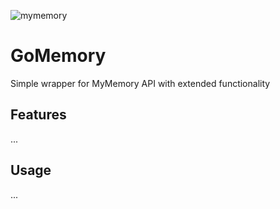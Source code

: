 
![mymemory](https://i.imgur.com/b1BKyoW.jpg)

# GoMemory

Simple wrapper for MyMemory API with extended functionality  

## Features
...

## Usage
...
